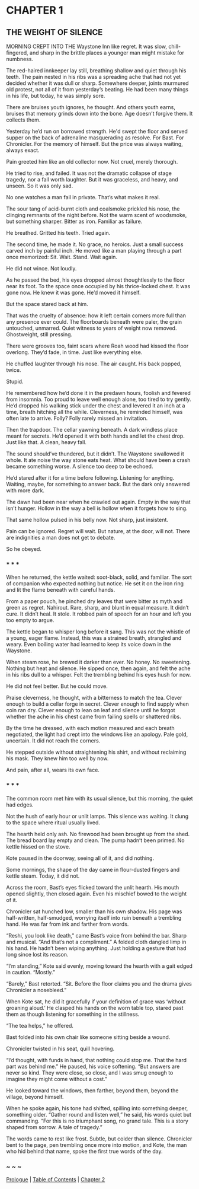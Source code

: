 # CHAPTER 1  

## THE WEIGHT OF SILENCE  

MORNING CREPT INTO THE Waystone Inn like regret. It was slow, chill-fingered, and sharp in the brittle places a younger man might mistake for numbness.

The red-haired innkeeper lay still, breathing shallow and quiet through his teeth. The pain nested in his ribs was a spreading ache that had not yet decided whether it was dull or sharp. Somewhere deeper, joints murmured old protest, not all of it from yesterday’s beating. He had been many things in his life, but today, he was simply sore.

There are bruises youth ignores, he thought. And others youth earns, bruises that memory grinds down into the bone. Age doesn’t forgive them. It collects them.

Yesterday he’d run on borrowed strength. He'd swept the floor and served supper on the back of adrenaline masquerading as resolve. For Bast. For Chronicler. For the memory of himself. But the price was always waiting, always exact.

Pain greeted him like an old collector now. Not cruel, merely thorough.

He tried to rise, and failed. It was not the dramatic collapse of stage tragedy, nor a fall worth laughter. But it was graceless, and heavy, and unseen. So it was only sad.

No one watches a man fail in private. That’s what makes it real.

The sour tang of acid-burnt cloth and coalsmoke prickled his nose, the clinging remnants of the night before. Not the warm scent of woodsmoke, but something sharper. Bitter as iron. Familiar as failure.

He breathed. Gritted his teeth. Tried again.

The second time, he made it. No grace, no heroics. Just a small success carved inch by painful inch. He moved like a man playing through a part once memorized: Sit. Wait. Stand. Wait again.

He did not wince. Not loudly.

As he passed the bed, his eyes dropped almost thoughtlessly to the floor near its foot. To the space once occupied by his thrice-locked chest. It was gone now. He knew it was gone. He’d moved it himself.

But the space stared back at him.

That was the cruelty of absence: how it left certain corners more full than any presence ever could. The floorboards beneath were paler, the grain untouched, unmarred. Quiet witness to years of weight now removed. Ghostweight, still pressing.

There were grooves too, faint scars where Roah wood had kissed the floor overlong. They’d fade, in time. Just like everything else.

He chuffed laughter through his nose. The air caught. His back popped, twice.

Stupid.

He remembered how he’d done it in the predawn hours, foolish and fevered from insomnia. Too proud to leave well enough alone, too tired to try gently. He’d dropped his walking stick under the chest and levered it an inch at a time, breath hitching all the while. Cleverness, he reminded himself, was often late to arrive. Folly? Folly rarely missed an invitation.

Then the trapdoor. The cellar yawning beneath. A dark windless place meant for secrets. He’d opened it with both hands and let the chest drop. Just like that. A clean, heavy fall.

The sound should’ve thundered, but it didn’t. The Waystone swallowed it whole. It ate noise the way stone eats heat. What should have been a crash became something worse. A silence too deep to be echoed.

He’d stared after it for a time before following. Listening for anything. Waiting, maybe, for something to answer back. But the dark only answered with more dark.

The dawn had been near when he crawled out again. Empty in the way that isn’t hunger. Hollow in the way a bell is hollow when it forgets how to sing.

That same hollow pulsed in his belly now. Not sharp, just insistent.

Pain can be ignored. Regret will wait. But nature, at the door, will not. There are indignities a man does not get to debate.

So he obeyed. 

### * * *

When he returned, the kettle waited: soot-black, solid, and familiar. The sort of companion who expected nothing but notice. He set it on the iron ring and lit the flame beneath with careful hands.

From a paper pouch, he pinched dry leaves that were bitter as myth and green as regret. Nahirout. Rare, sharp, and blunt in equal measure. It didn’t cure. It didn’t heal. It stole. It robbed pain of speech for an hour and left you too empty to argue.

The kettle began to whisper long before it sang. This was not the whistle of a young, eager flame. Instead, this was a strained breath, strangled and weary. Even boiling water had learned to keep its voice down in the Waystone.

When steam rose, he brewed it darker than ever. No honey. No sweetening. Nothing but heat and silence. He sipped once, then again, and felt the ache in his ribs dull to a whisper. Felt the trembling behind his eyes hush for now.

He did not feel better. But he could move.

Praise cleverness, he thought, with a bitterness to match the tea. Clever enough to build a cellar forge in secret. Clever enough to find supply when coin ran dry. Clever enough to lean on leaf and silence until he forgot whether the ache in his chest came from failing spells or shattered ribs.

By the time he dressed, with each motion measured and each breath negotiated, the light had crept into the windows like an apology. Pale gold, uncertain. It did not reach the corners.

He stepped outside without straightening his shirt, and without reclaiming his mask. They knew him too well by now.

And pain, after all, wears its own face. 

### * * *

The common room met him with its usual silence, but this morning, the quiet had edges.

Not the hush of early hour or unlit lamps. This silence was waiting. It clung to the space where ritual usually lived.

The hearth held only ash. No firewood had been brought up from the shed. The bread board lay empty and clean. The pump hadn’t been primed. No kettle hissed on the stove.

Kote paused in the doorway, seeing all of it, and did nothing.

Some mornings, the shape of the day came in flour-dusted fingers and kettle steam. Today, it did not.

Across the room, Bast’s eyes flicked toward the unlit hearth. His mouth opened slightly, then closed again. Even his mischief bowed to the weight of it. 

Chronicler sat hunched low, smaller than his own shadow. His page was half-written, half-smudged, worrying itself into ruin beneath a trembling hand. He was far from ink and farther from words.

“Reshi, you look like death,” came Bast’s voice from behind the bar. Sharp and musical. “And that’s not a compliment.” A folded cloth dangled limp in his hand. He hadn’t been wiping anything. Just holding a gesture that had long since lost its reason.

“I’m standing,” Kote said evenly, moving toward the hearth with a gait edged in caution. “Mostly.”

“Barely,” Bast retorted. “Sit. Before the floor claims you and the drama gives Chronicler a nosebleed.”

When Kote sat, he did it gracefully if your definition of grace was ‘without groaning aloud.’ He clasped his hands on the worn table top, stared past them as though listening for something in the stillness.

“The tea helps,” he offered.

Bast folded into his own chair like someone sitting beside a wound.

Chronicler twisted in his seat, quill hovering.

“I’d thought, with funds in hand, that nothing could stop me. That the hard part was behind me.” He paused, his voice softening. “But answers are never so kind. They were close, so close, and I was smug enough to imagine they might come without a cost.”

He looked toward the windows, then farther, beyond them, beyond the village, beyond himself.

When he spoke again, his tone had shifted, spilling into something deeper, something older. “Gather round and listen well,” he said, his words quiet but commanding. “For this is no triumphant song, no grand tale. This is a story shaped from sorrow. A tale of tragedy.”  

The words came to rest like frost. Subtle, but colder than silence. Chronicler bent to the page, pen trembling once more into motion, and Kote, the man who hid behind that name, spoke the first true words of the day.  

### ~ ~ ~

[Prologue](Prologue.md) | [Table of Contents](Table_of_Contents.md) | [Chapter 2](CHAPTER_2.md)
